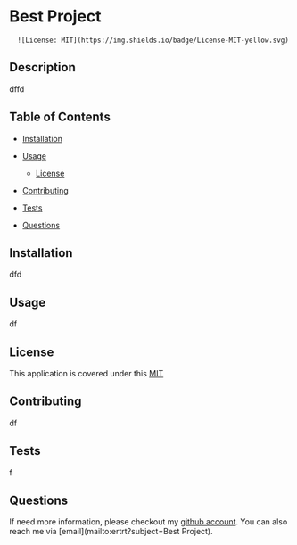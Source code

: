 
# Best Project

      ![License: MIT](https://img.shields.io/badge/License-MIT-yellow.svg)
      

## Description

dffd

## Table of Contents

* [Installation](#Installation)
* [Usage](#Usage)

  * [License](#License)
  
* [Contributing](#Contributing)
* [Tests](#Tests)
* [Questions](#Questions)

## Installation
dfd

## Usage
df


  ## License
  This application is covered under this [MIT](
      https://opensource.org/licenses/MIT
      )
  


## Contributing
df

## Tests
f

## Questions
If need more information, please checkout my [github account](https://github.com/harry-200). You can also reach me via [email](mailto:ertrt?subject=Best Project).
